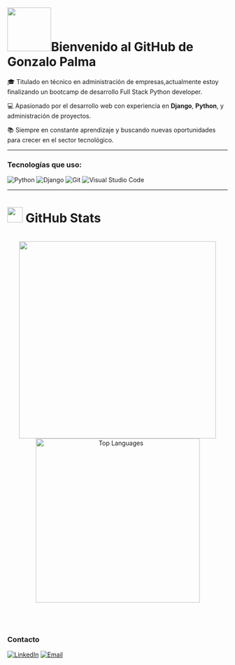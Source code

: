 # <img src="https://media.giphy.com/media/fwbzI2kV3Qrlpkh59e/giphy.gif" width="100"/>Bienvenido al GitHub de Gonzalo Palma       


🎓 Titulado en técnico en administración de empresas,actualmente estoy finalizando un bootcamp de desarrollo Full Stack  Python developer.

💻 Apasionado por el desarrollo web con experiencia en **Django**, **Python**, y administración de proyectos.

📚 Siempre en constante aprendizaje y buscando nuevas oportunidades para crecer en el sector tecnológico.

---

### Tecnologías que uso:
![Python](https://img.shields.io/badge/Python-3.8-blue?style=for-the-badge&logo=python)
![Django](https://img.shields.io/badge/Django-3.2-green?style=for-the-badge&logo=django)
![Git](https://img.shields.io/badge/Git-F05032?style=for-the-badge&logo=git&logoColor=white)
![Visual Studio Code](https://img.shields.io/badge/Visual%20Studio%20Code-0078d7.svg?style=for-the-badge&logo=visual-studio-code&logoColor=white)

---

# <img src="https://media.giphy.com/media/iY8CRBdQXODJSCERIr/giphy.gif" width="35"><b> GitHub Stats </b>
<br>

<div align="center">

<a href="https://github.com/gonzalohc43/">
  <img src="https://github-readme-stats.vercel.app/api?username=gonzalohc43&include_all_commits=true&count_private=true&show_icons=true&line_height=20&title_color=7A7ADB&icon_color=2234AE&text_color=D3D3D3&bg_color=0,000000,130F40" width="450" />
  <img src="https://github-readme-stats.vercel.app/api/top-langs?username=gonzalohc43&show_icons=true&locale=en&layout=compact&line_height=20&title_color=7A7ADB&icon_color=2234AE&text_color=D3D3D3&bg_color=0,000000,130F40" width="375" alt="Top Languages"/>
  
</a>
</div>

<br>
<br>
<br>


### Contacto

[![LinkedIn](https://img.shields.io/badge/LinkedIn-Perfil-0e76a8?style=for-the-badge&logo=linkedin)](https://www.linkedin.com/in/gonzalo)
[![Email](https://img.shields.io/badge/Email-Contacto-0078D4?style=for-the-badge&logo=gmail)](gonzalopalmac79@gmail.com)
